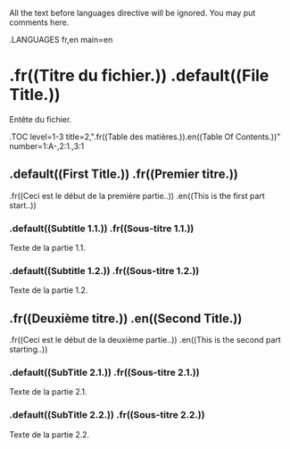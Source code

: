 All the text before languages directive will be ignored.
You may put comments here.

.LANGUAGES fr,en main=en


# .fr((Titre du fichier.)) .default((File Title.))


Entête du fichier.

.TOC level=1-3 title=2,".fr((Table des matières.)).en((Table Of Contents.))" number=1:A-,2:1.,3:1

## .default((First Title.)) .fr((Premier titre.))

.fr((Ceci est le début de la première partie..)) .en((This is the first part start..))

### .default((Subtitle 1.1.)) .fr((Sous-titre 1.1.))

Texte de la partie 1.1.

### .default((Subtitle 1.2.)) .fr((Sous-titre 1.2.))

Texte de la partie 1.2.

## .fr((Deuxième titre.)) .en((Second Title.))

.fr((Ceci est le début de la deuxième partie..)) 
.en((This is the second part starting..))

### .default((SubTitle 2.1.)) .fr((Sous-titre 2.1.))

Texte de la partie 2.1.

### .default((SubTitle 2.2.)) .fr((Sous-titre 2.2.))

Texte de la partie 2.2.